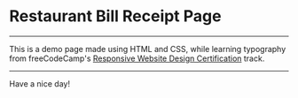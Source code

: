 # Restaurant Bill Receipt Page
---
This is a demo page made using HTML and CSS, while learning typography from freeCodeCamp's [Responsive Website Design Certification](https://www.freecodecamp.org/learn/2022/responsive-web-design/) track. 

---
Have a nice day!
